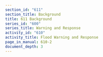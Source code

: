 ```yaml
---
section_id: "611"
section_title: Background
title: 611 Background
series_id: "600"
series_title: Warning and Response
activity_id: "610"
activity_title: Flood Warning and Response
page_in_manual: 610-2
document_depth: 3
---
```

